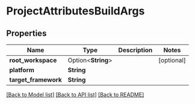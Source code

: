 # ProjectAttributesBuildArgs

## Properties

Name | Type | Description | Notes
------------ | ------------- | ------------- | -------------
**root_workspace** | Option<**String**> |  | [optional]
**platform** | **String** |  | 
**target_framework** | **String** |  | 

[[Back to Model list]](../README.md#documentation-for-models) [[Back to API list]](../README.md#documentation-for-api-endpoints) [[Back to README]](../README.md)


